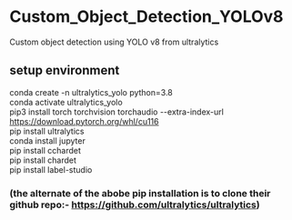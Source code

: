 # Custom_Object_Detection_YOLOv8
Custom object detection using YOLO v8 from ultralytics

## setup environment
conda create -n ultralytics_yolo python=3.8 <br />
conda activate ultralytics_yolo <br />
pip3 install torch torchvision torchaudio --extra-index-url https://download.pytorch.org/whl/cu116 <br />
pip install ultralytics <br />
conda install jupyter <br />
pip install cchardet <br />
pip install chardet <br />
pip install label-studio <br />
### (the alternate of the abobe pip installation is to clone their github repo:- https://github.com/ultralytics/ultralytics)